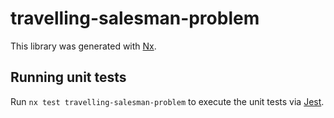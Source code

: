 # travelling-salesman-problem

This library was generated with [Nx](https://nx.dev).

## Running unit tests

Run `nx test travelling-salesman-problem` to execute the unit tests via [Jest](https://jestjs.io).
